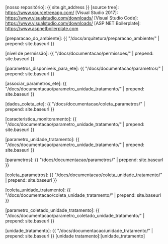 [ifs]: http://www.ifs.edu.br
[GoogleDocs]: https://www.google.com/forms/about/
[nosso repositório]: {{ site.git_address }}
[source tree]: https://www.sourcetreeapp.com/
[Visual Studio 2017]: https://www.visualstudio.com/downloads/
[Visual Studio Code]: https://www.visualstudio.com/downloads/
[ASP NET Boilerplate]: https://www.aspnetboilerplate.com

[framework .NET]: https://pt.wikipedia.org/wiki/Microsoft_.NET
[AdminBSB]: https://github.com/gurayyarar/AdminBSBMaterialDesign
[AdminBSB_sample]:https://gurayyarar.github.io/AdminBSBMaterialDesign/

[preparacao_do_ambiente]: {{ "/docs/arquitetura/preparacao_ambiente/" |  prepend: site.baseurl }}

[nível de permissão]: {{ "/docs/documentacao/permissoes/" |  prepend: site.baseurl }}

[parametros_disponiveis_para_ete]: {{ "/docs/documentacao/parametros/" |  prepend: site.baseurl }}

[associar_parametros_ete]: {{ "/docs/documentacao/parametro_unidade_tratamento/" |  prepend: site.baseurl }}

[dados_coleta_ete]: {{ "/docs/documentacao/coleta_parametros/" |  prepend: site.baseurl }}

[caracteristica_monitoramento]: {{ "/docs/documentacao/parametro_unidade_tratamento/" |  prepend: site.baseurl }}

[parametro_unidade_tratamento]: {{ "/docs/documentacao/parametro_unidade_tratamento/" |  prepend: site.baseurl }}

[parametros]: {{ "/docs/documentacao/parametros/" |  prepend: site.baseurl }}

[coleta_parametros]: {{ "/docs/documentacao/coleta_unidade_tratamento/" |  prepend: site.baseurl }}

[coleta_unidade_tratamento]: {{ "/docs/documentacao/coleta_unidade_tratamento/" |  prepend: site.baseurl }}

[parametro_coletado_unidade_tratamento]: {{ "/docs/documentacao/parametro_coletado_unidade_tratamento/" |  prepend: site.baseurl }}

[unidade_tratamento]: {{ "/docs/documentacao/unidade_tratamento/" |  prepend: site.baseurl }}
[unidade tratamento]:[unidade_tratamento]

[fluxo_commit]: https://confluence.atlassian.com/bitbucket/resolve-issues-automatically-when-users-push-code-221451126.html